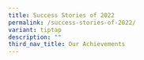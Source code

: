 ```yaml
---
title: Success Stories of 2022
permalink: /success-stories-of-2022/
variant: tiptap
description: ""
third_nav_title: Our Achievements
---
```

